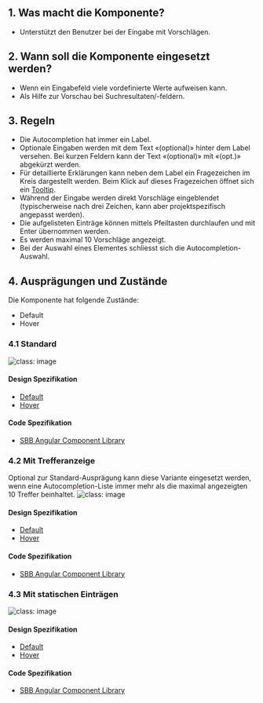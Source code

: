 ## 1. Was macht die Komponente?
* Unterstützt den Benutzer bei der Eingabe mit Vorschlägen.

## 2. Wann soll die Komponente eingesetzt werden? 
* Wenn ein Eingabefeld viele vordefinierte Werte aufweisen kann.
* Als Hilfe zur Vorschau bei Suchresultaten/-feldern.

## 3. Regeln
* Die Autocompletion hat immer ein Label.
* Optionale Eingaben werden mit dem Text «(optional)» hinter dem Label versehen. Bei kurzen Feldern kann der Text «(optional)» mit «(opt.)» abgekürzt werden.
* Für detaillierte Erklärungen kann neben dem Label ein Fragezeichen im Kreis dargestellt werden. Beim Klick auf dieses Fragezeichen öffnet sich ein [Tooltip](https://digital.sbb.ch/de/components/tooltip).
* Während der Eingabe werden direkt Vorschläge eingeblendet (typischerweise nach drei Zeichen, kann aber projektspezifisch angepasst werden).
* Die aufgelisteten Einträge können mittels Pfeiltasten durchlaufen und mit Enter übernommen werden.
* Es werden maximal 10 Vorschläge angezeigt.
* Bei der Auswahl eines Elementes schliesst sich die Autocompletion-Auswahl.

## 4. Ausprägungen und Zustände
Die Komponente hat folgende Zustände:
* Default
* Hover

### 4.1 Standard
![](https://raw.githubusercontent.com/sbb-design-systems/sbb-design-system/master/website/components/autocompletion/images/autocompletion_default.png 'class: image')

#### Design Spezifikation
* [Default](https://sbb.invisionapp.com/d/main#/console/15744722/327147336/inspect)
* [Hover](https://sbb.invisionapp.com/d/main#/console/15744722/327147337/inspect)

#### Code Spezifikation
* [SBB Angular Component Library](https://sbb-angular.app.sbb.ch/latest/content/autocomplete)

### 4.2 Mit Trefferanzeige
Optional zur Standard-Ausprägung kann diese Variante eingesetzt werden, wenn eine Autocompletion-Liste immer mehr als die maximal angezeigten 10 Treffer beinhaltet.
![](https://raw.githubusercontent.com/sbb-design-systems/sbb-design-system/master/website/components/autocompletion/images/autocompletion_overflow.png 'class: image')

#### Design Spezifikation
* [Default](https://sbb.invisionapp.com/d/main#/console/15744722/383235117/inspect)
* [Hover](https://sbb.invisionapp.com/d/main#/console/15744722/383235118/inspect)

#### Code Spezifikation
* [SBB Angular Component Library](https://sbb-angular.app.sbb.ch/latest/content/autocomplete)

### 4.3 Mit statischen Einträgen
![](https://raw.githubusercontent.com/sbb-design-systems/sbb-design-system/master/website/components/autocompletion/images/autocompletion_static.png 'class: image')

#### Design Spezifikation
* [Default](https://sbb.invisionapp.com/d/main#/console/15744722/327147338/inspect)
* [Hover](https://sbb.invisionapp.com/d/main#/console/15744722/327147339/inspect)

#### Code Spezifikation
* [SBB Angular Component Library](https://sbb-angular.app.sbb.ch/latest/content/autocomplete)